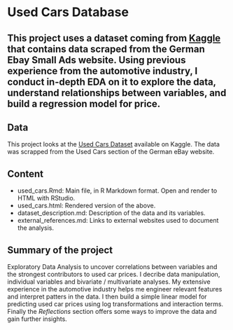 # Used Cars Database

This project uses a dataset coming from [Kaggle](https://www.kaggle.com/orgesleka/used-cars-database) that contains data scraped from the German Ebay Small Ads website.
Using previous experience from the automotive industry, I conduct in-depth EDA on it to explore the data, understand relationships between variables, and build a regression model for price.
---

## Data

This project looks at the [Used Cars Dataset](https://www.kaggle.com/orgesleka/used-cars-database) available on Kaggle. The data was scrapped from the Used Cars section of the German eBay website.

## Content

 * used_cars.Rmd: Main file, in R Markdown format. Open and render to HTML with RStudio.
 * used_cars.html: Rendered version of the above.
 * dataset_description.md: Description of the data and its variables.
 * external_references.md: Links to external websites used to document the analysis.
 
## Summary of the project

Exploratory Data Analysis to uncover correlations between variables and the strongest contributors to used car prices.
I decribe data manipulation, individual variables and bivariate / multivariate analyses. My extensive experience in the automotive industry helps me engineer relevant features and interpret patters in the data.
I then build a simple linear model for predicting used car prices using log transformations and interaction terms.
Finally the _Reflections_ section offers some ways to improve the data and gain further insights.

